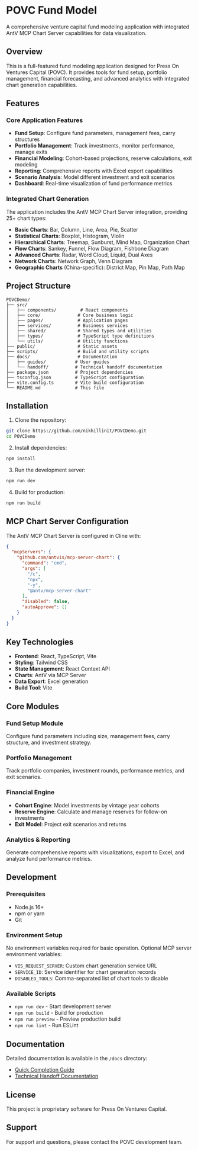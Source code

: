 # POVC Fund Model

A comprehensive venture capital fund modeling application with integrated AntV MCP Chart Server capabilities for data visualization.

## Overview

This is a full-featured fund modeling application designed for Press On Ventures Capital (POVC). It provides tools for fund setup, portfolio management, financial forecasting, and advanced analytics with integrated chart generation capabilities.

## Features

### Core Application Features

- **Fund Setup**: Configure fund parameters, management fees, carry structures
- **Portfolio Management**: Track investments, monitor performance, manage exits
- **Financial Modeling**: Cohort-based projections, reserve calculations, exit modeling
- **Reporting**: Comprehensive reports with Excel export capabilities
- **Scenario Analysis**: Model different investment and exit scenarios
- **Dashboard**: Real-time visualization of fund performance metrics

### Integrated Chart Generation

The application includes the AntV MCP Chart Server integration, providing 25+ chart types:
- **Basic Charts**: Bar, Column, Line, Area, Pie, Scatter
- **Statistical Charts**: Boxplot, Histogram, Violin
- **Hierarchical Charts**: Treemap, Sunburst, Mind Map, Organization Chart
- **Flow Charts**: Sankey, Funnel, Flow Diagram, Fishbone Diagram
- **Advanced Charts**: Radar, Word Cloud, Liquid, Dual Axes
- **Network Charts**: Network Graph, Venn Diagram
- **Geographic Charts** (China-specific): District Map, Pin Map, Path Map

## Project Structure

```
POVCDemo/
├── src/
│   ├── components/         # React components
│   ├── core/              # Core business logic
│   ├── pages/             # Application pages
│   ├── services/          # Business services
│   ├── shared/            # Shared types and utilities
│   ├── types/             # TypeScript type definitions
│   └── utils/             # Utility functions
├── public/                # Static assets
├── scripts/               # Build and utility scripts
├── docs/                  # Documentation
│   ├── guides/           # User guides
│   └── handoff/          # Technical handoff documentation
├── package.json          # Project dependencies
├── tsconfig.json         # TypeScript configuration
├── vite.config.ts        # Vite build configuration
└── README.md             # This file
```

## Installation

1. Clone the repository:
```bash
git clone https://github.com/nikhillinit/POVCDemo.git
cd POVCDemo
```

2. Install dependencies:
```bash
npm install
```

3. Run the development server:
```bash
npm run dev
```

4. Build for production:
```bash
npm run build
```

## MCP Chart Server Configuration

The AntV MCP Chart Server is configured in Cline with:

```json
{
  "mcpServers": {
    "github.com/antvis/mcp-server-chart": {
      "command": "cmd",
      "args": [
        "/c",
        "npx",
        "-y",
        "@antv/mcp-server-chart"
      ],
      "disabled": false,
      "autoApprove": []
    }
  }
}
```

## Key Technologies

- **Frontend**: React, TypeScript, Vite
- **Styling**: Tailwind CSS
- **State Management**: React Context API
- **Charts**: AntV via MCP Server
- **Data Export**: Excel generation
- **Build Tool**: Vite

## Core Modules

### Fund Setup Module
Configure fund parameters including size, management fees, carry structure, and investment strategy.

### Portfolio Management
Track portfolio companies, investment rounds, performance metrics, and exit scenarios.

### Financial Engine
- **Cohort Engine**: Model investments by vintage year cohorts
- **Reserve Engine**: Calculate and manage reserves for follow-on investments
- **Exit Model**: Project exit scenarios and returns

### Analytics & Reporting
Generate comprehensive reports with visualizations, export to Excel, and analyze fund performance metrics.

## Development

### Prerequisites
- Node.js 16+
- npm or yarn
- Git

### Environment Setup
No environment variables required for basic operation. Optional MCP server environment variables:
- `VIS_REQUEST_SERVER`: Custom chart generation service URL
- `SERVICE_ID`: Service identifier for chart generation records
- `DISABLED_TOOLS`: Comma-separated list of chart tools to disable

### Available Scripts

- `npm run dev` - Start development server
- `npm run build` - Build for production
- `npm run preview` - Preview production build
- `npm run lint` - Run ESLint

## Documentation

Detailed documentation is available in the `/docs` directory:
- [Quick Completion Guide](./docs/guides/QUICK_COMPLETION_GUIDE.md)
- [Technical Handoff Documentation](./docs/handoff/)

## License

This project is proprietary software for Press On Ventures Capital.

## Support

For support and questions, please contact the POVC development team.
